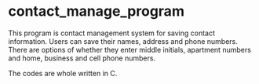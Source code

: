# contact_manage_program

This program is contact management system for saving contact information.
Users can save their names, address and phone numbers. There are options of whether they
enter middle initials, apartment numbers and home, business and cell phone numbers.

The codes are whole written in C.

